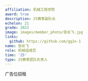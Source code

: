 ```yaml
---
affiliation: 机械工程学院
award: true
description: 25赛季副队长
echelon: 21
grade: 2023
image: images/member_photo/张长飞.jpg
links:
  github: https://github.com/gg2x-1
name: 张长飞
role: 机械组成员
time: '25'
type: 25赛季团队负责人
---
```


广告位招租